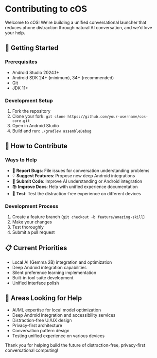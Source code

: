 # Contributing to cOS

Welcome to cOS! We're building a unified conversational launcher that reduces phone distraction through natural AI conversation, and we'd love your help.

## 🚀 Getting Started

### Prerequisites
- Android Studio 2024.1+
- Android SDK 24+ (minimum), 34+ (recommended)
- Git
- JDK 11+

### Development Setup
1. Fork the repository
2. Clone your fork: `git clone https://github.com/your-username/cos-core.git`
3. Open in Android Studio
4. Build and run: `./gradlew assembleDebug`

## 🤝 How to Contribute

### Ways to Help
- 🐛 **Report Bugs**: File issues for conversation understanding problems
- 💡 **Suggest Features**: Propose new deep Android integrations
- 🔧 **Submit Code**: Improve AI understanding or Android integration
- 📚 **Improve Docs**: Help with unified experience documentation
- 🧪 **Test**: Test the distraction-free experience on different devices

### Development Process
1. Create a feature branch (`git checkout -b feature/amazing-skill`)
2. Make your changes
3. Test thoroughly
4. Submit a pull request

## 📋 Current Priorities
- Local AI (Gemma 2B) integration and optimization
- Deep Android integration capabilities
- Silent preference learning implementation
- Built-in tool suite development
- Unified interface polish

## 🎯 Areas Looking for Help
- AI/ML expertise for local model optimization
- Deep Android integration and accessibility services
- Distraction-free UI/UX design
- Privacy-first architecture
- Conversation pattern design
- Testing unified experience on various devices

Thank you for helping build the future of distraction-free, privacy-first conversational computing!
